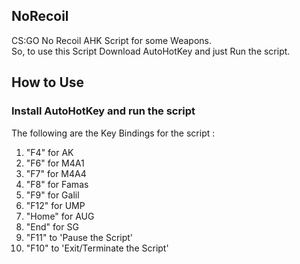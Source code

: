 ## NoRecoil

CS:GO No Recoil AHK Script for some Weapons. <br/>
So, to use this Script Download AutoHotKey and just Run the script.<br/>

## How to Use

### Install AutoHotKey and run the script
The following are the Key Bindings for the script : <br/>
1. "F4" for AK
2. "F6" for M4A1
3. "F7" for M4A4
4. "F8" for Famas
5. "F9" for Galil
6. "F12" for UMP
7. "Home" for AUG
8. "End" for SG 
9. "F11" to 'Pause the Script'
10. "F10" to 'Exit/Terminate the Script'
